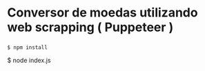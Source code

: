 # Conversor de moedas utilizando web scrapping ( Puppeteer )

### 
```
$ npm install
```

$ node index.js